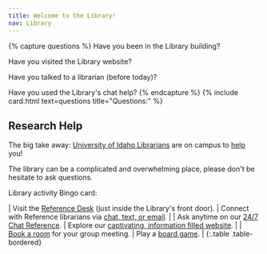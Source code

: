 ```yaml
---
title: Welcome to the Library!
nav: Library
---
```


{% capture questions %}
<i class="far fa-check-square"></i> Have you been in the Library building?

<i class="far fa-check-square"></i> Have you visited the Library website?

<i class="far fa-check-square"></i> Have you talked to a librarian (before today)?

<i class="far fa-check-square"></i> Have you used the Library's chat help?
{% endcapture %}
{% include card.html text=questions title="Questions:" %}

## Research Help

<span class="term">The big take away: [University of Idaho Librarians](https://www.lib.uidaho.edu/about/librarians.html) are on campus to [help](https://www.lib.uidaho.edu/help/) you!</span>

The library can be a complicated and overwhelming place, please don't be hesitate to ask questions.

Library activity Bingo card: 

| Visit the [Reference Desk](https://www.lib.uidaho.edu/about/hours.html#reference) (just inside the Library's front door). | Connect with Reference librarians via [chat, text, or email](https://www.lib.uidaho.edu/help/). |
| Ask anytime on our [24/7 Chat Reference](https://www.lib.uidaho.edu/help/chat.html). | Explore our [captivating, information filled website](https://www.lib.uidaho.edu/). |
| [Book a room](https://www.lib.uidaho.edu/services/rooms.html) for your group meeting. | Play a [board game](https://libguides.uidaho.edu/Games). |
{:.table .table-bordered}
